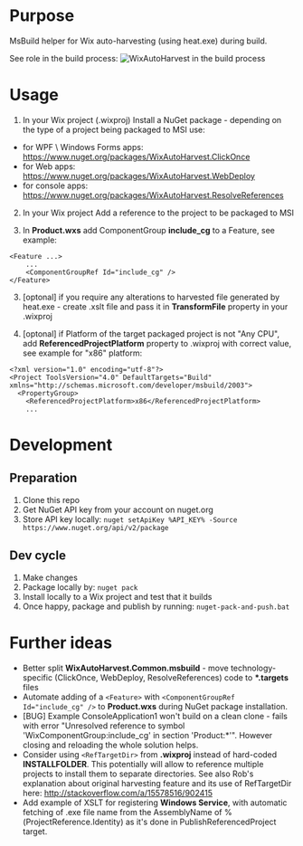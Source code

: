 # Purpose

MsBuild helper for Wix auto-harvesting (using heat.exe) during build.

See role in the build process:
![WixAutoHarvest in the build process](https://github.com/IvanBoyko/WixAutoHarvest/blob/master/images/WixAutoHarvest-as-part-of-the-build.png)

# Usage

1) In your Wix project (.wixproj) Install a NuGet package - depending on the type of a project being packaged to MSI use:
- for WPF \ Windows Forms apps: https://www.nuget.org/packages/WixAutoHarvest.ClickOnce
- for Web apps: https://www.nuget.org/packages/WixAutoHarvest.WebDeploy
- for console apps: https://www.nuget.org/packages/WixAutoHarvest.ResolveReferences

2) In your Wix project Add a reference to the project to be packaged to MSI

3) In **Product.wxs** add ComponentGroup **include_cg** to a Feature, see example:
```
<Feature ...>
	...
	<ComponentGroupRef Id="include_cg" />
</Feature>
```

3) [optonal] if you require any alterations to harvested file generated by heat.exe - create .xslt file and pass it in **TransformFile** property in your .wixproj

4) [optonal] if Platform of the target packaged project is not "Any CPU", add **ReferencedProjectPlatform** property to .wixproj with correct value, see example for "x86" platform:
```
<?xml version="1.0" encoding="utf-8"?>
<Project ToolsVersion="4.0" DefaultTargets="Build" xmlns="http://schemas.microsoft.com/developer/msbuild/2003">
  <PropertyGroup>
    <ReferencedProjectPlatform>x86</ReferencedProjectPlatform>
    ...
```
    
# Development

## Preparation
1. Clone this repo
2. Get NuGet API key from your account on nuget.org
3. Store API key locally: ```nuget setApiKey %API_KEY% -Source https://www.nuget.org/api/v2/package```

## Dev cycle
1. Make changes
2. Package locally by: ```nuget pack```
3. Install locally to a Wix project and test that it builds
4. Once happy, package and publish by running: ```nuget-pack-and-push.bat```


# Further ideas

* Better split **WixAutoHarvest.Common.msbuild** - move technology-specific (ClickOnce, WebDeploy, ResolveReferences) code to **\*.targets** files
* Automate adding of a `<Feature>` with `<ComponentGroupRef Id="include_cg" />` to **Product.wxs** during NuGet package installation.
* [BUG] Example ConsoleApplication1 won't build on a clean clone - fails with error "Unresolved reference to symbol 'WixComponentGroup:include_cg' in section 'Product:*'". However closing and reloading the whole solution helps.
* Consider using `<RefTargetDir>` from **.wixproj** instead of hard-coded **INSTALLFOLDER**. This potentially will allow to reference multiple projects to install them to separate directories. See also Rob's explanation about original harvesting feature and its use of RefTargetDir here: http://stackoverflow.com/a/15578516/902415
* Add example of XSLT for registering **Windows Service**, with automatic fetching of .exe file name from the AssemblyName of %(ProjectReference.Identity) as it's done in PublishReferencedProject target.
